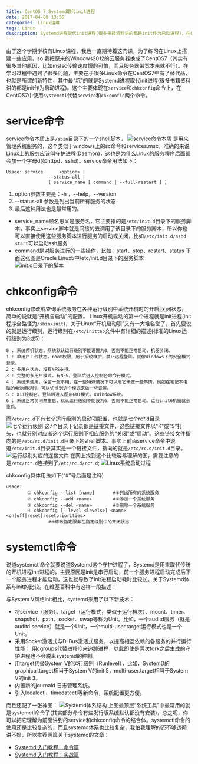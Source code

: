```yaml
---
title: CentOS 7 Systemd取代init进程
date: 2017-04-08 13:56
categories: Linux运维
tags: Linux
description: Systemd进程取代init进程(很多书籍资料讲的都是init作为启动进程)，在CentOS7中使用``systemctl``代替``service``和``chkconfig``两个命令。
---
```


由于这个学期学校有Linux课程，我也一直期待着这门课，为了练习在Linux上搭建一些应用，so 我把原来的Windows2012的云服务器换成了CentOS7（其实有很多其他原因，比如mstsc传输速度慢的可怕，而且服务器带宽本来就不行）。在学习过程中遇到了很多问题，主要在于很多Linux命令在CentOS7中有了替代品，也就是所谓的新特性，其中最“坑”的就是Systemd进程取代init进程(很多书籍资料讲的都是init作为启动进程)。这个主要体现在``service``和``chkconfig``命令上，在CentOS7中使用``systemctl``代替``service``和``chkconfig``两个命令。

# service命令
service命令本质上是``/sbin``目录下的一个shell脚本，
![service命令本质](http://img.blog.csdn.net/20170408134832232?watermark/2/text/aHR0cDovL2Jsb2cuY3Nkbi5uZXQvSG9sbW9meQ==/font/5a6L5L2T/fontsize/400/fill/I0JBQkFCMA==/dissolve/70/gravity/SouthEast)
是用来管理系统服务的，这个类似于windows上的sc命令和services.msc，准确的来说Linux上的服务应该叫守护进程(Daemon)，这也是为什么Linux的服务程序后面都会加一个字母d(如httpd，sshd)。service命令用法如下：
```shell
Usage: service  	<option> |
				--status-all |
				[ service_name [ command | --full-restart ] ]
```
1. option参数主要是：-h ，--help，--version
2. --status-all 参数是列出当前所有服务的状态
3. 最后这种用法也是最常用的。
 * service_name顾名思义是服务名，它主要指的是``/etc/init.d``目录下的服务脚本，事实上service脚本就是间接的去调用了该目录下的服务脚本，所以你也可以直接使用这些服务脚本进行服务的启动或关闭，比如``/etc/init.d/sshd start``可以启动ssh服务
 * command是对服务进行的一些操作，比如：start、stop、restart、status
  下面这张图是Oracle Linux5中/etc/init.d目录下的服务脚本
  ![init.d目录下的脚本](http://img.blog.csdn.net/20170408135107033?watermark/2/text/aHR0cDovL2Jsb2cuY3Nkbi5uZXQvSG9sbW9meQ==/font/5a6L5L2T/fontsize/400/fill/I0JBQkFCMA==/dissolve/70/gravity/SouthEast)

# chkconfig命令
chkconfig修改或查询系统服务在各种运行级别中系统开机时的开启|关闭状态，简单的说就是“开机自启动”的配置。
Linux开机启动的第一个进程就是init进程(init程序全路径为``/sbin/init``)，关于Linux“开机启动项”又有一大堆名堂了。首先要说的就是运行级别，运行级别在``/etc/inittab``文件中有详细的描述(标准的Linux运行级别为3或5)：
```shell
0 : 系统停机状态，系统默认运行级别不能设置为0，否则不能正常启动，机器关闭。
1 : 单用户工作状态，root权限，用于系统维护，禁止远程登陆，就像Windows下的安全模式登录。
2 : 多用户状态，没有NFS支持。
3 : 完整的多用户模式，有NFS，登陆后进入控制台命令行模式。
4 : 系统未使用，保留一般不用，在一些特殊情况下可以用它来做一些事情。例如在笔记本电脑的电池用尽时，可以切换到这个模式来做一些设置。
5 : X11控制台，登陆后进入图形GUI模式，XWindow系统。
6 : 系统正常关闭并重启，默认运行级别不能设为6，否则不能正常启动。运行init6机器就会重启。
```
而``/etc/rc.d``下有七个运行级别的启动项配置，也就是七个rc*.d目录
![七个运行级别](http://img.blog.csdn.net/20170408135239077?watermark/2/text/aHR0cDovL2Jsb2cuY3Nkbi5uZXQvSG9sbW9meQ==/font/5a6L5L2T/fontsize/400/fill/I0JBQkFCMA==/dissolve/70/gravity/SouthEast)
这7个目录下记录都是链接文件，这些链接文件以"K"或"S"打头，也就分别对应者这个运行级别下相应服务的“关闭”或“启动”。这些链接文件指向的是``/etc/rc.d/init.d``目录下的shell脚本。事实上前面service命令中说道``/etc/init.d``目录其实是一个链接文件，指向的就是``/etc/rc.d/init.d``目录。
![运行级别对应的连接文件](http://img.blog.csdn.net/20170408135338459?watermark/2/text/aHR0cDovL2Jsb2cuY3Nkbi5uZXQvSG9sbW9meQ==/font/5a6L5L2T/fontsize/400/fill/I0JBQkFCMA==/dissolve/70/gravity/SouthEast)
在网上找到这个比较容易理解的图，需要注意的是``/etc/rc*.d``连接到了``/etc/rc.d/rc*.d``;
![Linux系统启动过程](http://img.blog.csdn.net/20170408135420023?watermark/2/text/aHR0cDovL2Jsb2cuY3Nkbi5uZXQvSG9sbW9meQ==/font/5a6L5L2T/fontsize/400/fill/I0JBQkFCMA==/dissolve/70/gravity/SouthEast)

chkconfig具体用法如下(“#”号后面是注释)
```shell
usage:
		① chkconfig --list [name]    	#①列出所有的系统服务
		② chkconfig --add <name>    	#②添加一个系统服务
		③ chkconfig --del <name>    	#③删除一个系统服务
		④ chkconfig [--level <levels>] <name> <on|off|reset|resetpriorities>
				#④修改指定服务在指定级别中的开闭状态
```
# systemctl命令
说道systemctl命令就要说道Systemd这个守护进程了，Systemd是用来取代传统的开机进程init进程的，主要原因是init是串行启动，前一个服务进程启动完成后下一个服务进程才能启动，这也就导致了init进程启动耗时比较长。关于Systemd体系与init的比较。在维基百科中有这样一段描述：

与System V风格init相比，systemd采用了以下新技术：
- 将service（服务）、target（运行模式，类似于运行档次）、mount、timer、snapshot、path、socket、swap等称为Unit。比如，一个auditd服务（就是auditd.service）就是一个Unit，一个multi-user.target运行模式也是一个Unit。
- 采用Socket激活式与D-Bus激活式服务，以提高相互依赖的各服务的并行运行性能；
  用cgroups代替进程ID来追踪进程，以此即使是两次fork之后生成的守护进程也不会脱离systemd的控制。
- 用target代替System V的运行级别（Runlevel），比如，SystemD的graphical.target相当于System V的init 5，multi-user.target相当于System V的init 3。
- 内置新的journald 日志管理系统。
- 引入localectl、timedatectl等新命令，系统配置更方便。

而且还配了一张神图：
![Systemd体系结构](http://img.blog.csdn.net/20170408135533712?watermark/2/text/aHR0cDovL2Jsb2cuY3Nkbi5uZXQvSG9sbW9meQ==/font/5a6L5L2T/fontsize/400/fill/I0JBQkFCMA==/dissolve/70/gravity/SouthEast)
上图最顶层“系统工具”中最常用的就是systemctl命令了(其实部分命令有些发行版系统默认都没有安装)，总之呢，你可以把它理解为前面讲到的service和chkconfig命令的结合体。systemctl命令的使用还是比较复杂的，而且systemd体系也比较复杂，我怕我理解的还不够透彻讲不好，所以推荐两篇关于systemd的文章：
- [Systemd 入门教程：命令篇](http://www.ruanyifeng.com/blog/2016/03/systemd-tutorial-commands.html)
- [Systemd 入门教程：实战篇](http://www.ruanyifeng.com/blog/2016/03/systemd-tutorial-part-two.html)
